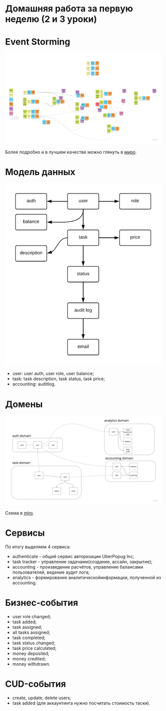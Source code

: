 # Домашняя работа за первую неделю (2 и 3 уроки)

# Event Storming

![event storming](./event%20storming.jpg)

Более подробно и в лучшем качестве можно глянуть в [миро](https://miro.com/app/board/uXjVPRLzxqU=/).

# Модель данных

![data model](./data%20model.png)

* user: user auth, user role, user balance;
* task: task description, task status, task price;
* accounting: auditlog.

# Домены
![domains](./domains.jpg)

Схема в [miro](https://miro.com/app/board/uXjVPRU99XY=/).

# Сервисы

По итогу выделяем 4 сервиса:
* authenticate - общий сервис авторизации UberPopug Inc;
* task tracker - управление задачами(создание, ассайн, закрытие);
* accounting - произведение расчётов, управление балансами пользователей, ведение аудит лога;
* analytics - формирование аналитическойинформации, полученной из accounting.

# Бизнес-события
* user role changed;
* task added;
* task assigned;
* all tasks assigned;
* task completed;
* task status changed;
* task price calculated;
* money deposited;
* money credited;
* money withdrawn.

# CUD-события
* create, update, delete users;
* task added (для аккаунтинга нужно посчитать стоимость таски).
